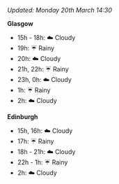 *Updated: Monday 20th March 14:30*

**Glasgow**

* 15h - 18h: :cloud: Cloudy
* 19h: :umbrella: Rainy
* 20h: :cloud: Cloudy
* 21h, 22h: :umbrella: Rainy
* 23h, 0h: :cloud: Cloudy
* 1h: :umbrella: Rainy
* 2h: :cloud: Cloudy

**Edinburgh**

* 15h, 16h: :cloud: Cloudy
* 17h: :umbrella: Rainy
* 18h - 21h: :cloud: Cloudy
* 22h - 1h: :umbrella: Rainy
* 2h: :cloud: Cloudy
